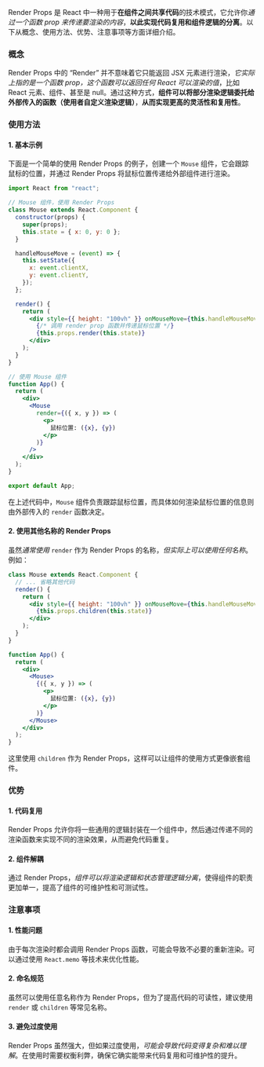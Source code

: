 Render Props 是 React 中一种用于**在组件之间共享代码**的技术模式，它允许你*通过一个函数 prop 来传递要渲染的内容*，**以此实现代码复用和组件逻辑的分离**。以下从概念、使用方法、优势、注意事项等方面详细介绍。

### 概念

Render Props 中的 “Render” 并不意味着它只能返回 JSX 元素进行渲染，*它实际上指的是一个函数 prop，这个函数可以返回任何 React 可以渲染的值*，比如 React 元素、组件、甚至是 null。通过这种方式，**组件可以将部分渲染逻辑委托给外部传入的函数（使用者自定义渲染逻辑）**，**从而实现更高的灵活性和复用性**。

### 使用方法

#### 1. 基本示例

下面是一个简单的使用 Render Props 的例子，创建一个 `Mouse` 组件，它会跟踪鼠标的位置，并通过 Render Props 将鼠标位置传递给外部组件进行渲染。

```jsx
import React from "react";

// Mouse 组件，使用 Render Props
class Mouse extends React.Component {
  constructor(props) {
    super(props);
    this.state = { x: 0, y: 0 };
  }

  handleMouseMove = (event) => {
    this.setState({
      x: event.clientX,
      y: event.clientY,
    });
  };

  render() {
    return (
      <div style={{ height: "100vh" }} onMouseMove={this.handleMouseMove}>
        {/* 调用 render prop 函数并传递鼠标位置 */}
        {this.props.render(this.state)}
      </div>
    );
  }
}

// 使用 Mouse 组件
function App() {
  return (
    <div>
      <Mouse
        render={({ x, y }) => (
          <p>
            鼠标位置: ({x}, {y})
          </p>
        )}
      />
    </div>
  );
}

export default App;
```

在上述代码中，`Mouse` 组件负责跟踪鼠标位置，而具体如何渲染鼠标位置的信息则由外部传入的 `render` 函数决定。

#### 2. 使用其他名称的 Render Props

虽然*通常使用* `render` 作为 Render Props 的名称，*但实际上可以使用任何名称*。例如：

```jsx
class Mouse extends React.Component {
  // ... 省略其他代码
  render() {
    return (
      <div style={{ height: "100vh" }} onMouseMove={this.handleMouseMove}>
        {this.props.children(this.state)}
      </div>
    );
  }
}

function App() {
  return (
    <div>
      <Mouse>
        {({ x, y }) => (
          <p>
            鼠标位置: ({x}, {y})
          </p>
        )}
      </Mouse>
    </div>
  );
}
```

这里使用 `children` 作为 Render Props，这样可以让组件的使用方式更像嵌套组件。

### 优势

#### 1. 代码复用

Render Props 允许你将一些通用的逻辑封装在一个组件中，然后通过传递不同的渲染函数来实现不同的渲染效果，从而避免代码重复。

#### 2. 组件解耦

通过 Render Props，*组件可以将渲染逻辑和状态管理逻辑分离*，使得组件的职责更加单一，提高了组件的可维护性和可测试性。

### 注意事项

#### 1. 性能问题

由于每次渲染时都会调用 Render Props 函数，可能会导致不必要的重新渲染。可以通过使用 `React.memo` 等技术来优化性能。

#### 2. 命名规范

虽然可以使用任意名称作为 Render Props，但为了提高代码的可读性，建议使用 `render` 或 `children` 等常见名称。

#### 3. 避免过度使用

Render Props 虽然强大，但如果过度使用，*可能会导致代码变得复杂和难以理解*。在使用时需要权衡利弊，确保它确实能带来代码复用和可维护性的提升。
